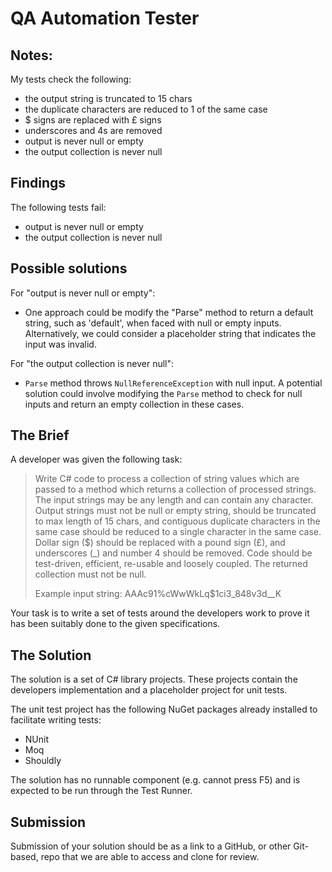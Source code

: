 # QA Automation Tester

## Notes:

My tests check the following:

- the output string is truncated to 15 chars
- the duplicate characters are reduced to 1 of the same case
- $ signs are replaced with £ signs
- underscores and 4s are removed
- output is never null or empty
- the output collection is never null

## Findings

The following tests fail:

- output is never null or empty
- the output collection is never null

## Possible solutions

For "output is never null or empty":

- One approach could be modify the "Parse" method to return a default string, such as 'default', when faced with null or empty inputs. Alternatively, we could consider a placeholder string that indicates the input was invalid.

For "the output collection is never null":

- `Parse` method throws `NullReferenceException` with null input. A potential solution could involve modifying the `Parse` method to check for null inputs and return an empty collection in these cases.

## The Brief

A developer was given the following task:

> Write C# code to process a collection of string values which are passed to a method which returns a collection of processed strings. The input strings may be any length and can contain any character. Output strings must not be null or empty string, should be truncated to max length of 15 chars, and contiguous duplicate characters in the same case should be reduced to a single character in the same case. Dollar sign ($) should be replaced with a pound sign (£), and underscores (\_) and number 4 should be removed. Code should be test-driven, efficient, re-usable and loosely coupled. The returned collection must not be null.
>
> Example input string: AAAc91%cWwWkLq$1ci3_848v3d\_\_K

Your task is to write a set of tests around the developers work to prove it has been suitably done to the given specifications.

## The Solution

The solution is a set of C# library projects. These projects contain the developers implementation and a placeholder project for unit tests.

The unit test project has the following NuGet packages already installed to facilitate writing tests:

- NUnit
- Moq
- Shouldly

The solution has no runnable component (e.g. cannot press F5) and is expected to be run through the Test Runner.

## Submission

Submission of your solution should be as a link to a GitHub, or other Git-based, repo that we are able to access and clone for review.
